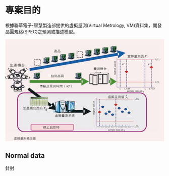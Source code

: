 # 專案目的  

根據聯華電子-智慧製造部提供的虛擬量測(Virtual Metrology, VM)資料集，開發晶圓規格(SPEC)之預測或描述模型。

![image](https://github.com/ChiaHaoCheng/NTHU-STAT/blob/eaaf5f1334123e6b8560ded97e3dbb3bf1f8e1b7/Practicing%20Statistics/%E8%81%AF%E8%8F%AF%E9%9B%BB%E5%AD%90/%E8%99%9B%E6%93%AC%E9%87%8F%E6%B8%AC%E6%A6%82%E5%BF%B5%E5%9C%96.png)

## Normal data  

針對
